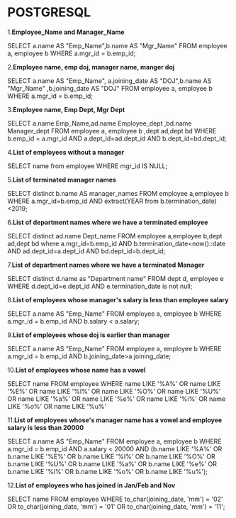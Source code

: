 # POSTGRESQL #
1.**Employee_Name and Manager_Name**

  SELECT a.name AS "Emp_Name",b.name AS "Mgr_Name" 
  FROM employee a, employee b 
  WHERE a.mgr_id = b.emp_id;


2.**Employee name, emp doj, manager name, manger doj**

SELECT a.name AS "Emp_Name",
a.joining_date AS "DOJ",b.name AS "Mgr_Name" ,b.joining_date AS "DOJ"
FROM employee a, employee b
WHERE a.mgr_id = b.emp_id;


3.**Employee name, Emp Dept, Mgr Dept**

SELECT a.name Emp_Name,ad.name Employee_dept ,bd.name Manager_dept 
FROM employee a, employee b ,dept ad,dept bd 
WHERE b.emp_id = a.mgr_id 
AND a.dept_id=ad.dept_id 
AND b.dept_id=bd.dept_id;


4.**List of employees without a manager**

SELECT name from employee 
WHERE mgr_id IS NULL;

5.**List of terminated manager names**

SELECT distinct b.name AS manager_names 
FROM employee a,employee b 
WHERE a.mgr_id=b.emp_id 
AND extract(YEAR from b.termination_date)<2019;

6.**List of department names where we have a terminated employee**

 SELECT distinct ad.name Dept_name 
 FROM employee a,employee b,dept ad,dept bd  where a.mgr_id=b.emp_id 
 AND b.termination_date<now()::date 
 AND ad.dept_id=a.dept_id 
 AND bd.dept_id=b.dept_id;

7.**List of department names where we have a terminated Manager**

SELECT distinct d.name as "Department name" 
FROM dept d, employee e
WHERE d.dept_id=e.dept_id 
AND e.termination_date is not null;

8.**List of employees whose manager's salary is less than employee salary**

SELECT a.name AS "Emp_Name" FROM employee a, employee b 
WHERE a.mgr_id = b.emp_id 
AND b.salary < a.salary;


9.**List of employees whose doj is earlier than manager**

SELECT a.name AS "Emp_Name" 
FROM employee a, employee b 
WHERE a.mgr_id = b.emp_id 
AND b.joining_date>a.joining_date;


10.**List of employees whose name has a vowel**

SELECT name FROM employee 
WHERE name LIKE '%A%'
OR name LIKE '%E%'
OR name LIKE '%I%'
OR name LIKE '%O%'
OR name LIKE '%U%'
OR name LIKE '%a%'
OR name LIKE '%e%'
OR name LIKE '%i%'
OR name LIKE '%o%'
OR name LIKE '%u%'

11.**List of employees whose's manager name has a vowel and employee salary is less than 20000**

SELECT a.name AS "Emp_Name" 
FROM employee a, employee b 
WHERE a.mgr_id = b.emp_id 
AND a.salary < 20000 
AND (b.name LIKE '%A%' 
OR b.name LIKE '%E%' 
OR b.name LIKE '%I%' 
OR b.name LIKE '%O%' 
OR b.name LIKE '%U%' 
OR b.name LIKE '%a%' 
OR b.name LIKE '%e%' 
OR b.name LIKE '%i%' 
OR b.name LIKE '%o%' 
OR b.name LIKE '%u%');


12.**List of employees who has joined in Jan/Feb and Nov**

SELECT name 
FROM employee 
WHERE to_char(joining_date, 'mm') = '02' 
OR to_char(joining_date, 'mm') = '01' 
OR to_char(joining_date, 'mm') = '11';
